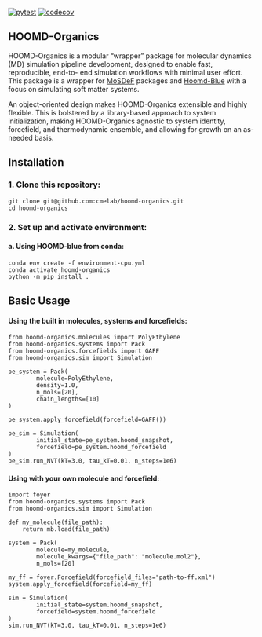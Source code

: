 [![pytest](https://github.com/cmelab/hoomd-organics/actions/workflows/pytest.yml/badge.svg)](https://github.com/cmelab/hoomd-organics/actions/workflows/pytest.yml)
[![codecov](https://codecov.io/gh/cmelab/hoomd-organics/branch/main/graph/badge.svg?token=86LY9WHSH6)](https://codecov.io/gh/cmelab/hoomd-organics)
## HOOMD-Organics
HOOMD-Organics is a modular “wrapper” package for molecular dynamics (MD)
simulation pipeline development, designed to enable fast, reproducible,
end-to- end simulation workflows with minimal user effort. This package is a
wrapper for [MoSDeF](https://github.com/mosdef-hub) packages and
[Hoomd-Blue](https://github.com/glotzerlab/hoomd-blue) with a focus on
simulating soft matter systems.

An object-oriented design makes HOOMD-Organics extensible and highly flexible.
This is bolstered by a library-based approach to system initialization, making
HOOMD-Organics agnostic to system identity, forcefield, and thermodynamic
ensemble, and allowing for growth on an as-needed basis.



## Installation

### 1. Clone this repository: ###

```
git clone git@github.com:cmelab/hoomd-organics.git
cd hoomd-organics
```

### 2. Set up and activate environment: ###
#### a. Using HOOMD-blue from conda:
```
conda env create -f environment-cpu.yml
conda activate hoomd-organics
python -m pip install .
```

## Basic Usage
#### Using the built in molecules, systems and forcefields:
```
from hoomd-organics.molecules import PolyEthylene
from hoomd-organics.systems import Pack
from hoomd-organics.forcefields import GAFF
from hoomd-organics.sim import Simulation

pe_system = Pack(
        molecule=PolyEthylene,
        density=1.0,
        n_mols=[20],
        chain_lengths=[10]
)

pe_system.apply_forcefield(forcefield=GAFF())

pe_sim = Simulation(
        initial_state=pe_system.hoomd_snapshot,
        forcefield=pe_system.hoomd_forcefield
)
pe_sim.run_NVT(kT=3.0, tau_kT=0.01, n_steps=1e6)
```

#### Using with your own molecule and forcefield:
```
import foyer
from hoomd-organics.systems import Pack
from hoomd-organics.sim import Simulation

def my_molecule(file_path):
    return mb.load(file_path)

system = Pack(
        molecule=my_molecule,
        molecule_kwargs={"file_path": "molecule.mol2"},
        n_mols=[20]

my_ff = foyer.Forcefield(forcefield_files="path-to-ff.xml")
system.apply_forcefield(forcefield=my_ff)

sim = Simulation(
        initial_state=system.hoomd_snapshot,
        forcefield=system.hoomd_forcefield
)
sim.run_NVT(kT=3.0, tau_kT=0.01, n_steps=1e6)
```
